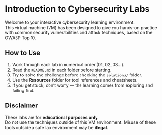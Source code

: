 # Introduction to Cybersecurity Labs

Welcome to your interactive cybersecurity learning environment.  
This virtual machine (VM) has been designed to give you hands-on practice with common security vulnerabilities and attack techniques, based on the OWASP Top 10.

## How to Use
1. Work through each lab in numerical order (01, 02, 03…).
2. Read the `README.md` in each folder before starting.
3. Try to solve the challenge before checking the `solutions/` folder.
4. Use the **Resources** folder for tool references and cheatsheets.
5. If you get stuck, don’t worry — the learning comes from exploring and failing first.

## Disclaimer
These labs are for **educational purposes only**.  
Do not use the techniques outside of this VM environment. Misuse of these tools outside a safe lab environment may be **illegal**.

